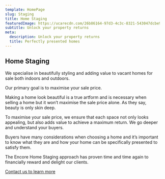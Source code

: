```yaml
---
template: HomePage
slug: Staging
title: Home Staging
featuredImage: https://ucarecdn.com/26b86164-97d3-4c3c-8321-543047dcbe9d/-/preview/-/enhance/63/
subtitle: Unlock your property returns
meta:
  description: Unlock your property returns
  title: Perfectly presented homes
---
```



  ## Home Staging


  We specialise in beautifully styling and adding value to vacant homes for sale both indoors and outdoors.  

  Our primary goal is to maximise your sale price.  

  Making a home look beautiful is a true artform and is necessary when selling a home but it won’t maximise the sale price alone. As they say, beauty is only skin deep.

  To maximise your sale price, we ensure that each space not only looks appealing, but also adds value to achieve a maximum return. We go deeper and understand your buyers.

  Buyers have many considerations when choosing a home and it’s important to know what they are and how your home can be specifically presented to satisfy them.  

  The Encore Home Staging approach has proven time and time again to financially reward and delight our clients.



  

  


  


  [Contact us to learn more](https://encorehomestaging.com.au/contact)





